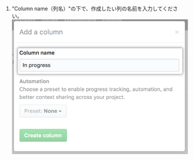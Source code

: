 1. "Column name（列名）"の下で、作成したい列の名前を入力してください。 ![列名を入力](/assets/images/help/projects/type-column-name.png)
